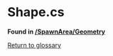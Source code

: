 # Shape.cs
**Found in [/SpawnArea/Geometry](../BALLISTIC/Assets/Scripts/SpawnArea/Geometry/Shape.cs)**

[Return to glossary](glossary.md)


